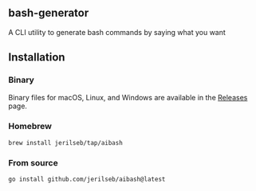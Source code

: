 ## bash-generator

A CLI utility to generate bash commands by saying what you want

## Installation

### Binary
Binary files for macOS, Linux, and Windows are available in the [Releases](https://github.com/jerilseb/aibash/releases) page.

### Homebrew

```
brew install jerilseb/tap/aibash
```

### From source
```
go install github.com/jerilseb/aibash@latest
```